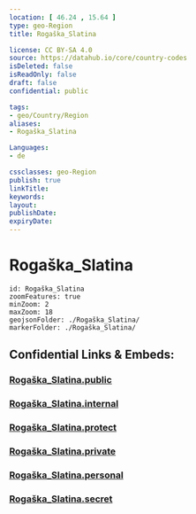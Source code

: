 ```yaml
---
location: [ 46.24 , 15.64 ] 
type: geo-Region
title: Rogaška_Slatina

license: CC BY-SA 4.0
source: https://datahub.io/core/country-codes
isDeleted: false
isReadOnly: false
draft: false
confidential: public

tags:
- geo/Country/Region
aliases:
- Rogaška_Slatina

Languages:
- de

cssclasses: geo-Region
publish: true
linkTitle: 
keywords: 
layout: 
publishDate: 
expiryDate: 
---
```


# Rogaška_Slatina

```leaflet
id: Rogaška_Slatina
zoomFeatures: true 
minZoom: 2 
maxZoom: 18
geojsonFolder: ./Rogaška_Slatina/
markerFolder: ./Rogaška_Slatina/
```


## Confidential Links & Embeds: 

### [Rogaška_Slatina.public](/_public/\Earth\Continent\Europe\Europe~Central\Slovenia\Regions~Slovenia\Savinjska\counties~SavinjskaRogaška_Slatina.public.md) 

### [Rogaška_Slatina.internal](/_internal/\Earth\Continent\Europe\Europe~Central\Slovenia\Regions~Slovenia\Savinjska\counties~SavinjskaRogaška_Slatina.internal.md) 

### [Rogaška_Slatina.protect](/_protect/\Earth\Continent\Europe\Europe~Central\Slovenia\Regions~Slovenia\Savinjska\counties~SavinjskaRogaška_Slatina.protect.md) 

### [Rogaška_Slatina.private](/_private/\Earth\Continent\Europe\Europe~Central\Slovenia\Regions~Slovenia\Savinjska\counties~SavinjskaRogaška_Slatina.private.md) 

### [Rogaška_Slatina.personal](/_personal/\Earth\Continent\Europe\Europe~Central\Slovenia\Regions~Slovenia\Savinjska\counties~SavinjskaRogaška_Slatina.personal.md) 

### [Rogaška_Slatina.secret](/_secret/\Earth\Continent\Europe\Europe~Central\Slovenia\Regions~Slovenia\Savinjska\counties~SavinjskaRogaška_Slatina.secret.md)

